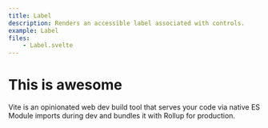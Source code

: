 ```yaml
---
title: Label
description: Renders an accessible label associated with controls.
example: Label
files: 
    - Label.svelte
---
```


# This is awesome

Vite is an opinionated web dev build tool that serves your code via native ES Module imports during dev and bundles it with Rollup for production.